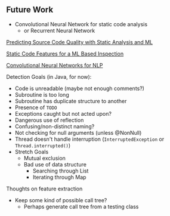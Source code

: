 ## Future Work ##
  - Convolutional Neural Network for static code analysis
    - or Recurrent Neural Network

[Predicting Source Code Quality with Static Analysis and ML](https://www.google.com/url?sa=t&rct=j&q=&esrc=s&source=web&cd=3&ved=0ahUKEwjYrIKbprXPAhUPS2MKHbEgBjIQFgg_MAI&url=http%3A%2F%2Fojs.bibsys.no%2Findex.php%2FNIK%2Farticle%2Fdownload%2F26%2F22&usg=AFQjCNEK84A3gdc1tR8zsWDBWOsFmdJ8rA&sig2=dtwAidz2cDR5pM-I8rUqtg&bvm=bv.134052249,d.cGc&cad=rja)

[Static Code Features for a ML Based Inspection](https://www.diva-portal.org/smash/get/diva2:829833/FULLTEXT01.pdf)

[Convolutional Neural Networks for NLP](http://www.wildml.com/2015/11/understanding-convolutional-neural-networks-for-nlp/)

Detection Goals (in Java, for now):
  - Code is unreadable (maybe not enough comments?)
  - Subroutine is too long
  - Subroutine has duplicate structure to another
  - Presence of `TODO`
  - Exceptions caught but not acted upon?
  - Dangerous use of reflection
  - Confusing/non-distinct naming?
  - Not checking for null arguments (unless @NonNull)
  - Thread doesn't handle interruption (`InterruptedException` or `Thread.interrupted()`)
  - Stretch Goals
    - Mutual exclusion
    - Bad use of data structure
      - Searching through List
      - Iterating through Map

Thoughts on feature extraction
  - Keep some kind of possible call tree?
    - Perhaps generate call tree from a testing class

